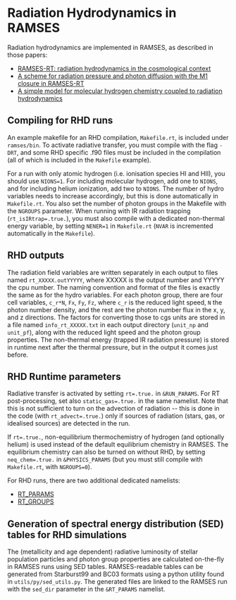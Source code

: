 

# Radiation Hydrodynamics in RAMSES

Radiation hydrodynamics are implemented in RAMSES, as described in those papers:

* [RAMSES-RT: radiation hydrodynamics in the cosmological context](http://arxiv.org/abs/1304.7126)
* [A scheme for radiation pressure and photon diffusion with the M1 closure in RAMSES-RT](http://arxiv.org/abs/1411.6440)
* [A simple model for molecular hydrogen chemistry coupled to radiation hydrodynamics](http://arxiv.org/abs/1802.00445)

## Compiling for RHD runs
An example makefile for an RHD compilation, `Makefile.rt`, is included under `ramses/bin`. To activate radiative transfer, you must compile with the flag `-DRT`, and some RHD specific .f90 files must be included in the compilation (all of which is included in the `Makefile` example).

For a run with only atomic hydrogen (i.e. ionisation species HI and HII), you should use `NIONS=1`. For including molecular hydrogen, add one to `NIONS`, and for including helium ionization, add two to `NIONS`. The number of hydro variables needs to increase accordingly, but this is done automatically in `Makefile.rt`. You also set the number of photon groups in the Makefile with the `NGROUPS` parameter. When running with IR radiation trapping (`rt_isIRtrap=.true.`), you must also compile with a dedicated non-thermal energy variable, by setting `NENER=1` in `Makefile.rt` (`NVAR` is incremented automatically in the `Makefile`).

## RHD outputs
The radiation field variables are written separately in each output to files named `rt_XXXXX.outYYYYY`, where XXXXX is the output number and YYYYY the cpu number. The naming convention and format of the files is exactly the same as for the hydro variables. For each photon group, there are four cell variables, `c_r*N`, `Fx`, `Fy`, `Fz`, where `c_r` is the reduced light speed, `N` the photon number density, and the rest are the photon number flux in the x, y, and z directions. The factors for converting those to cgs units are stored in a file named `info_rt_XXXXX.txt` in each output directory (`unit_np` and `unit_pf`), along with the reduced light speed and the photon group properties. The non-thermal energy (trapped IR radiation pressure) is stored in runtime next after the thermal pressure, but in the output it comes just before.

## RHD Runtime parameters
Radiative transfer is activated by setting `rt=.true.` in `&RUN_PARAMS`. For RT post-processing, set also `static_gas=.true.` in the same namelist. Note that this is not sufficient to turn on the advection of radiation -- this is done in the code (with `rt_advect=.true.`) only if sources of radiation (stars, gas, or idealised sources) are detected in the run.

If `rt=.true.`, non-equilibrium thermochemistry of hydrogen (and optionally helium) is used instead of the default equilibrium chemistry in RAMSES. The equilibrium chemistry can also be turned on without RHD, by setting `neq_chem=.true.` in `&PHYSICS_PARAMS` (but you must still compile with `Makefile.rt`, with `NGROUPS=0`).

For RHD runs, there are two additional dedicated namelists:

* [RT_PARAMS](./RHD_params)
* [RT_GROUPS](./RHD_groups)

## Generation of spectral energy distribution (SED) tables for RHD simulations
The (metallicity and age dependent) radiative luminosity of stellar population particles and photon group properties are calculated on-the-fly in RAMSES runs using SED tables. RAMSES-readable tables can be generated from Starburst99 and BC03 formats using a python utility found in `utils/py/sed_utils.py`. The generated files are linked to the RAMSES run with the `sed_dir` parameter in the `&RT_PARAMS` namelist.
